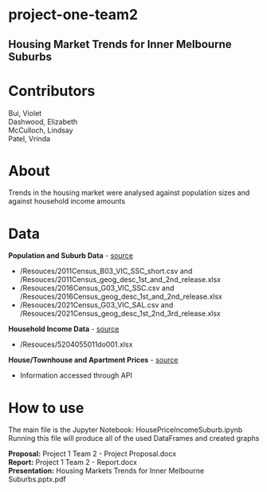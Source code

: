 # project-one-team2
## Housing Market Trends for Inner Melbourne Suburbs
# Contributors
Bui, Violet  
Dashwood, Elizabeth  
McCulloch, Lindsay  
Patel, Vrinda  
# About
Trends in the housing market were analysed against population sizes and against household income amounts
    
# Data
<b>Population and Suburb Data</b> - [source](https://data.melbourne.vic.gov.au/explore/dataset/house-prices-by-small-area-sale-year/information/)  
- /Resouces/2011Census_B03_VIC_SSC_short.csv  and /Resouces/2011Census_geog_desc_1st_and_2nd_release.xlsx
- /Resouces/2016Census_G03_VIC_SSC.csv and /Resouces/2016Census_geog_desc_1st_and_2nd_release.xlsx
- /Resouces/2021Census_G03_VIC_SAL.csv and /Resouces/2021Census_geog_desc_1st_2nd_3rd_release.xlsx

<b>Household Income Data</b> - [source](https://www.abs.gov.au/statistics/economy/national-accounts/australian-national-accounts-distribution-household-income-consumption-and-wealth/latest-release#data-downloads)  
- /Resouces/5204055011do001.xlsx

<b>House/Townhouse and Apartment Prices</b> - [source](https://data.melbourne.vic.gov.au/explore/dataset/house-prices-by-small-area-sale-year/information/)  
- Information accessed through API

# How to use
The main file is the Jupyter Notebook: HousePriceIncomeSuburb.ipynb  
Running this file will produce all of the used DataFrames and created graphs  

<b>Proposal:</b> Project 1 Team 2 - Project Proposal.docx  
<b>Report:</b> Project 1 Team 2 - Report.docx  
<b>Presentation:</b> Housing Markets Trends for Inner Melbourne Suburbs.pptx.pdf  
